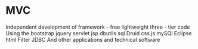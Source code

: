 # MVC
Independent development of framework - free lightweight three - tier code
Using the bootstrap jquery servlet jsp dbutils sql Druid css js mySQl Eclipse html Filter JDBC And other applications and technical software
